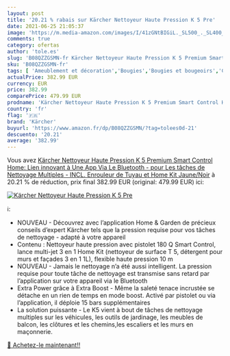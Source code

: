 ```yaml
---
layout: post
title: '20.21 % rabais sur Kärcher Nettoyeur Haute Pression K 5 Pre'
date: 2021-06-25 21:05:37
image: 'https://m.media-amazon.com/images/I/41zGNtBIGiL._SL500_._SL400_.jpg'
comments: true
category: ofertas
author: 'tole.es'
slug: 'B08QZZGSMN-fr Kärcher Nettoyeur Haute Pression K 5 Premium Smart Control...'
sku: 'B08QZZGSMN-fr'
tags: [ 'Ameublement et décoration','Bougies','Bougies et bougeoirs','Cuisine et Maison','Décoration de la maison','Jardin','Nettoyeurs haute-pression','Outillage de jardin motorisé','Tondeuses et outillage de jardin motorisé','kärcher', ]
actualPrice: 382.99 EUR
currency: EUR
price: 382.99
comparePrice: 479.99 EUR
prodname: 'Kärcher Nettoyeur Haute Pression K 5 Premium Smart Control Home: Lien innovant à Une App Via Le Bluetooth - pour Les tâches de Nettoyage Multiples - INCL. Enrouleur de Tuyau et Home Kit Jaune/Noir'
country: 'fr'
flag: '🇫🇷'
brand: 'Kärcher'
buyurl: 'https://www.amazon.fr/dp/B08QZZGSMN/?tag=tolees0d-21'
descuento: '20.21'
average: '382.99'
---
```


Vous avez [Kärcher Nettoyeur Haute Pression K 5 Premium Smart Control Home: Lien innovant à Une App Via Le Bluetooth - pour Les tâches de Nettoyage Multiples - INCL. Enrouleur de Tuyau et Home Kit Jaune/Noir](https://www.amazon.fr/dp/B08QZZGSMN/?tag=tolees0d-21)  à  20.21 % de réduction, prix final  382.99 EUR (original: 479.99 EUR) ici:

[![Kärcher Nettoyeur Haute Pression K 5 Pre](https://m.media-amazon.com/images/I/41zGNtBIGiL._SL500_._SL400_.jpg)](https://www.amazon.fr/dp/B08QZZGSMN/?tag=tolees0d-21)

ℹ️:

- NOUVEAU - Découvrez avec l’application Home & Garden de précieux conseils d’expert Kärcher tels que la pression requise pour vos tâches de nettoyage - adapté à votre appareil
- Contenu : Nettoyeur haute pression avec pistolet 180 Q Smart Control, lance multi-jet 3 en 1 Home Kit (nettoyeur de surface T 5, détergent pour murs et façades 3 en 1 1L), flexible haute pression 10 m
- NOUVEAU - Jamais le nettoyage n’a été aussi intelligent. La pression requise pour toute tâche de nettoyage est transmise sans retard par l’application sur votre appareil via le Bluetooth
- Extra Power grâce à Extra Boost - Même la saleté tenace incrustée se détache en un rien de temps en mode boost. Activé par pistolet ou via l’application, il déploie 15 bars supplémentaires
- La solution puissante - Le K5 vient à bout de tâches de nettoyage multiples sur les véhicules, les outils de jardinage, les meubles de balcon, les clôtures et les chemins,les escaliers et les murs en maçonnerie.

[🛒 Achetez-le maintenant!!](https://www.amazon.fr/dp/B08QZZGSMN/?tag=tolees0d-21)
